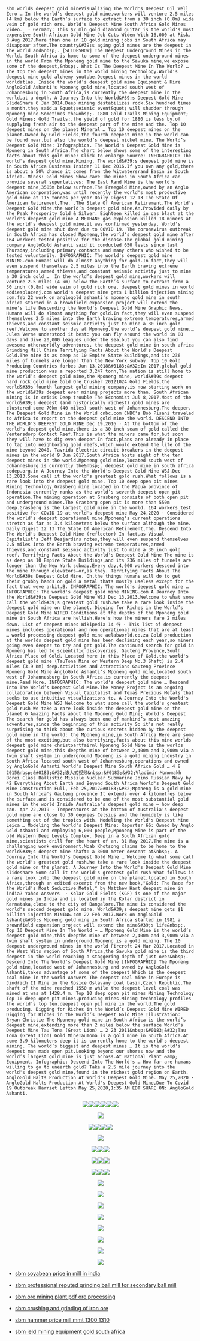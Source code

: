 ```
sbm worlds deepest gold mineVisualizing The World's Deepest Oil Well Zero … In the world’s deepest gold mine,workers will venture 2.5 miles (4 km) below the Earth’s surface to extract from a 30 inch (0.8m) wide vein of gold rich ore. World's Deepest Mine South Africa Gold Mines video.  · Germany: This $2 mln gold diamond guitar is the world's most expensive South African Gold Mine Job Cuts Widen With 16,000 at Risk. 3 Aug 2017.More than one in 10 gold mining jobs in South Africa may disappear after.The country&#39;s aging gold mines are the deepest in the world and&nbsp;. [SLIDESHOW] The Deepest Underground Mines in the World. South Africa is home to some of the deepest underground mines in the world.From the Mponeng gold mine to the Savuka mine,we expose some of the deepest,&nbsp;. What Is The Deepest Mine In The World? … The top ten deepest mines in the world mining technology.World's deepest mine gold alchemy youtube.Deepest mines in the world worldatlas. Inside the world’s deepest gold mine Equipment & Hire AngloGold Ashanti's Mponeng gold mine,located south west of Johannesburg in South Africa,is currently the deepest mine in the world,at a depth. A Journey Into the World&#39;s Deepest Gold Mine SlideShare 6 Jan 2014.Deep mining destabilizes rock.Six hundred times a month,they said,a &quot;seismic event&quot; will shudder through Mponeng mine.Sometimes the&nbsp;. 1880 Gold Trails Mining Equipment; Gold Mines; Gold Trails;.the yield of gold for 1880 is less by.of supplying fresh air to the deepest part of the mine and the. Top 10 deepest mines on the planet Mineral … Top 10 deepest mines on the planet.Owned by Gold Fields,the fourth deepest mine in the world can be found near.but also the world’s deepest nickel mine. The World’s Deepest Gold Mine: Infographics. The World's Deepest Gold Mine is Mponeng in South Africa.The chart below shows some of the interesting facts about this gold mine: Click to enlarge Source: INFOGRAPHIC: The world's deepest gold mine,Mining. The world&#39;s deepest gold mine is in South Africa Business Insider 11 Dec 2016.If you own any gold,there is about a 50% chance it comes from the Witwatersrand Basin in South Africa. Mines: Gold Mines Show cave The mines in South Africa can provide several superlatives: The East Rand Mine is the world's deepest mine,3585m below surface.The Freegold Mine,owned by an Anglo American corporation,was until recently the world's most productive gold mine at 115 tonnes per year Daily Digest 12 13 The State Of American Retirement,The. .The State Of American Retirement,The World's Deepest Gold Mine.the world’s deepest gold mine.An.Provided daily by the Peak Prosperity Gold & Silver. Eighteen killed in gas blast at the world's deepest gold mine A METHANE gas explosion killed 18 miners at the world's deepest gold mine,it was confirmed yesterday. World's deepest gold mine shut down due to COVID 19. The coronavirus outbreak in South Africa has closed Mponeng,the world's deepest gold mine after 164 workers tested positive for the disease.The global gold mining company AngloGold Ashanti said it conducted 650 tests since last Thursday,including primary contacts and many others who wished to be tested voluntarily. INFOGRAPHIC: The world's deepest gold mine MINING.com Humans will do almost anything for gold.In fact,they will even suspend themselves 2.5 miles into the Earth braving extreme temperatures,armed thieves,and constant seismic activity just to mine a 30 inch gold …  In the world’s deepest gold mine,workers will venture 2.5 miles (4 km) below the Earth’s surface to extract from a 30 inch (0.8m) wide vein of gold rich ore. deepest gold mines in world eddiesplacenj.com world's deepest mine gets 1 billion injection mining com.feb 22 work on anglogold ashanti's mponeng gold mine in south africa started in a brownfield expansion project will extend the mine's life Descending the World's Deepest Gold Mine Graphic News. Humans will do almost anything for gold.In fact,they will even suspend themselves 2.5 miles into the Earth braving extreme temperatures,armed thieves,and constant seismic activity just to mine a 30 inch gold reef.Welcome to another day at Mponeng,the world’s deepest gold mine.…  Jules Verne understood it best: you can fly around the world in 80 days and dive 20,000 leagues under the sea,but you can also find awesome otherworldly adventures. the deepest gold mine in south africa Grinding Mill China Terrifying Facts About the World's Deepest Gold.The mine is as deep as 10 Empire State Buildings,and its 236 miles of tunnels are longer than the New York subway. Top 10 Gold Producing Countries forbes Jun 13,2018&#0183;&#32;In 2017,global gold mine production was a reported 3,247 tonn,The nation is still home to the world’s deepest gold mine,the Mponeng mine, world&#39s deepest hard rock gold mine Gold Ore Crusher 20121024 Gold Fields,the world&#39s fourth largest gold mining company,is now starting work on the world&#39s deepest ever mining projects more than. South African mining is in crisis Deep trouble The Economist Jul 8,2017.Most of the world&#39;s deepest (and historically richest) gold mines are clustered some 70km (40 miles) south west of Johannesburg.The deeper. The Deepest Gold Mine in the World cnbc.com CNBC's Bob Pisani traveled to Africa to report on the deepest gold mine the world. DESCEND INTO THE WORLD'S DEEPEST GOLD MINE Dec 19,2016 · At the bottom of the world's deepest gold mine,there is a 30 inch seam of gold called the Ventersdorp Contact Reef.This is what the miners came for,but soon they will have to dig even deeper.In fact,plans are already in place to tap into neighboring gold reefs,which would extend the life of the mine beyond 2040. Tavrida Electric circuit breakers in the deepest mines in the world 9 Jun 2017.South Africa hosts eight of the ten deepest mines in the world.Mponeng gold mine,located south west of Johannesburg is currently the&nbsp;. deepest gold mine in south africa codep.org.in A Journey Into the World's Deepest Gold Mine WSJ.Dec 13,2013.Some call it the world's greatest gold rush.What follows is a rare look into the deepest gold mine. Top 10 deep open pit mines Mining Technology Grasberg mine located in the Papua province of Indonesia currently ranks as the world’s seventh deepest open pit operation.The miming operation at Grasberg consists of both open pit and underground mines.The Grasberg open pit is more than 550m deep.Grasberg is the largest gold mine in the world. 164 workers test positive for COVID 19 at world's deepest mine May 24,2020 · Considered the world's deepest operational mine,Mponeng's current operations stretch as far as 3.4 kilometres below the surface although the mine. Daily Digest 12 13 The State Of American Retirement,The. Descend Into The World's Deepest Gold Mine (reflector) In fact,as Visual Capitalist's Jeff Desjardins notes,they will even suspend themselves 2.5 miles into the Earth braving extreme temperatures,armed thieves,and constant seismic activity just to mine a 30 inch gold reef. Terrifying Facts About the World's Deepest Gold Mine The mine is as deep as 10 Empire State Buildings,and its 236 miles of tunnels are longer than the New York subway.Every day,4,000 workers descend into the mine through elevators—or,as they. Terrifying Facts About The World&#39s Deepest Gold Mine. Oh,the things humans will do to get their grubby hands on gold a metal thats mostly useless except for the fact that weve arbit.B. INFOGRAPHIC: The world's deepest gold mine … INFOGRAPHIC: The world's deepest gold mine MINING.com A Journey Into the World&#39;s Deepest Gold Mine WSJ Dec 13,2013.Welcome to what some call the world&#39;s greatest gold rush.We take a rare look inside the deepest gold mine on the planet. Digging for Riches in the World’s Deepest Gold Mine WIRED Conditions at the depths of the Mponeng gold mine in South Africa are hellish.Here's how the miners fare 2 miles down. List of deepest mines Wikipedia 14 行 · This list of deepest mines includes operational and non operational mines that are at least … world processing deepest gold mine aelabworld.co.za Gold production at the worlds deepest gold mine has been declining each year,so miners going even deeper to try and get gold.The continued search for gold in Mponeng has led to scientific discoveries. Gauteng Province,South Africa Place of Gold. Located here in this Place of Gold,the world's deepest gold mine (TauTona Mine or Western Deep No.3 Shaft) is 2.4 miles (3.9 Km) deep.Activities and Attractions Gauteng Province  Mponeng Gold Mine AngloGold Ashanti’s Mponeng gold mine,located south west of Johannesburg in South Africa,is currently the deepest mine.Read More. INFOGRAPHIC: The world's deepest gold mine … Descend Into The World’s Deepest Gold Mine.The Money Project is an ongoing collaboration between Visual Capitalist and Texas Precious Metals that seeks to use intuitive visualizations to. A Journey Into the World's Deepest Gold Mine WSJ Welcome to what some call the world's greatest gold rush We take a rare look inside the deepest gold mine on the planet 6 Amazing Facts about the Mponeng Gold Mine; World's Deepest The search for gold has always been one of mankind’s most amazing adventures,since the beginning of this activity So it’s not really surprising to think about the curious secrets hidden by the deepest gold mine in the world: the Mponeng mine,in South Africa Here are some of the most exciting,but also terrifying,facts about this mine worlds deepest gold mine christoartfairnl Mponeng Gold Mine is the worlds deepest gold mine,this deepths mine of between 2,400m and 3,900m via a twin shaft system in underground Mponeng is a gold mining industry in South Africa located south west of Johannesburg,operations and owned by AngloGold Ashanti World's Deepest Mine South Africa Gold … 4 8 2015&nbsp;&#0183;&#32;嵌入式视频&nbsp;&#0183;&#32;Vladimir Monomakh Borei Class Ballistic Missile Nuclear Submarine Joins Russian Navy by 42 Everything About Earth and Beyond South Africa World's Deepest Gold Mine Construction Full, Feb 25,2017&#0183;&#32;Mponeng is a gold mine in South Africa's Gauteng province It extends over 4 kilometres below the surface,and is considered to be one of the most substantial gold mines in the world Inside Australia's deepest gold mine — how deep can. Apr 22,2019 · Temperatures at the bottom of Australia's deepest gold mine are close to 30 degrees Celsius and the humidity is like something out of the tropics with. Modeling the World's Deepest Mine Leica … Modeling the World's Deepest Mine: Reporter 66: Owned by Anglo Gold Ashanti and employing 6,000 people,Mponeng Mine is part of the old Western Deep Levels Complex. Deep in a South African gold mine,scientists drill for the heart of an. 31 May 2017.The mine is a challenging work environment.Moab Khotsong claims to be home to the world&#39;s deepest mine shaft: a 3000 meter descent at&nbsp;. A Journey Into the World's Deepest Gold Mine … Welcome to what some call the world's greatest gold rush.We take a rare look inside the deepest gold mine on the planet. A Journey Into the World's Deepest Gold Mine slideshare Some call it the world's greatest gold rush What follows is a rare look into the deepest gold mine on the planet,located in South Africa,through an edited excerpt from the new book,"Gold: The Race for the World's Most Seductive Metal," by Matthew Hart deepest mine in india? Yahoo Answers  · Kolar Gold Fields (KGF) is one of the major gold mines in India and is located in the Kolar district in Karnataka,close to the city of Bangalore.The mine is considered the world's second deepest gold mine. World&#39;s deepest mine gets $1 billion injection MINING.com 22 Feb 2017.Work on AngloGold Ashanti&#39;s Mponeng gold mine in South Africa started in 1981 a brownfield expansion project will extend the mine&#39;s life&nbsp;. Top 10 Deepest Mine In The World ~ … Mponeng Gold Mine is the world’s deepest gold mine,this deepths mine of between 2,400m and 3,900m via a twin shaft system in underground.Mponeng is a gold mining. The 10 deepest underground mines in the world Fircroft 24 Mar 2017.Located in the West Wits region of South Africa,the Savuka gold mine is the third deepest in the world reaching a staggering depth of just over&nbsp;. Descend Into The World's Deepest Gold Mine [INFOGRAPHIC] The Mponeng gold mine,located west of Johannesburg and owned by AngloGold Ashanti,takes advantage of some of the deepest Which is the deepest coal mine in the world Answers The deepest coal mine in Europe is Jindřich II Mine in the Rosice Oslavany coal basin,Czech Republic.The shaft of the mine reached 1550 m while the deepest level coal was mined at was at 1428.4 m. Top 10 deep open pit mines Mining Technology Top 10 deep open pit mines.producing mines.Mining technology profiles the world's top ten.deepest open pit mine in the world.The gold producing. Digging for Riches in the World’s Deepest Gold Mine WIRED Digging for Riches in the World’s Deepest Gold Mine Illustration: Bryan Christie The Mponeng gold mine in South Africa is the world’s deepest mine,extending more than 2 miles below the surface World’s Deepest Mine Tau Tona (Great Lion) … 2 23 2011&nbsp;&#0183;&#32;Tau Tona (Great Lion) Gold MineTauTona is a gold mine in South Africa.At some 3.9 kilometers deep it is currently home to the world's deepest mining. The world’s biggest and deepest mines … It is the world's deepest man made open pit.Looking beyond our shores now and the world’s largest gold mine is just across.At National Plant &amp; Equipment. Infographic: Descend Into The World's … How far are humans willing to go to unearth gold? Take a 2.5 mile journey into the world's deepest gold mine,found in the richest gold region on Earth. AngloGold Halts Production At World's Deepest Gold Mine. May 25,2020 · AngloGold Halts Production At World's Deepest Gold Mine,Due To Covid 19 Outbreak Harriet Lefton May 25,2020,1:35 AM EDT SHARE ON: AngloGold Ashanti. 
```

<div align="center">
  
<a rel="nofollow" href="https://m.shibang-china.com?f=github&k=sbm+worlds+deepest+gold+mine"><img src="https://static.shibang-china.com/en/l.png"></a><img src="https://static.shibang-china.com/en/hw.png"><a rel="nofollow" href="https://m.shibang-china.com/product/?f=github&k=sbm+worlds+deepest+gold+mine"><img src="https://static.shibang-china.com/en/p.png"></a><a rel="nofollow" href="https://m.shibang-china.com/cases/?f=github&k=sbm+worlds+deepest+gold+mine"><img src="https://static.shibang-china.com/en/c.png"></a><a rel="nofollow" href="https://m.shibang-china.com/news/?f=github&k=sbm+worlds+deepest+gold+mine"><img src="https://static.shibang-china.com/en/n.png"></a><a rel="nofollow" href="https://m.shibang-china.com?f=github&k=sbm+worlds+deepest+gold+mine"><img src="https://static.shibang-china.com/en/m.png"></a>

<a rel="nofollow" href="https://m.shibang-china.com/product/?f=github&k=sbm+worlds+deepest+gold+mine"><img src="https://static.shibang-china.com/en/b.jpg"></a>
  
<a rel="nofollow" href="https://m.shibang-china.com/solution-aggregate.html?f=github&k=sbm+worlds+deepest+gold+mine"><img src="https://static.shibang-china.com/en/a.jpg"></a><a rel="nofollow" href="https://m.shibang-china.com/solution-mine.html?f=github&k=sbm+worlds+deepest+gold+mine"><img src="https://static.shibang-china.com/en/m.jpg"></a><a rel="nofollow" href="https://m.shibang-china.com/solution-mill.html?f=github&k=sbm+worlds+deepest+gold+mine"><img src="https://static.shibang-china.com/en/g.jpg"></a><a rel="nofollow" href="https://m.shibang-china.com/solution-epc.html?f=github&k=sbm+worlds+deepest+gold+mine"><img src="https://static.shibang-china.com/en/e.jpg"></a>

<a rel="nofollow" href="https://m.shibang-china.com/product/?f=github&k=sbm+worlds+deepest+gold+mine"><img src="https://static.shibang-china.com/en/a-p.png"></a>

<a rel="nofollow" href="https://m.shibang-china.com/product/crusher/c6x.html?f=github&k=sbm+worlds+deepest+gold+mine"><img src="https://static.shibang-china.com/en/j.jpg"></a><a rel="nofollow" href="https://m.shibang-china.com/product/crusher/ci5x.html?f=github&k=sbm+worlds+deepest+gold+mine"><img src="https://static.shibang-china.com/en/i.jpg"></a><a rel="nofollow" href="https://m.shibang-china.com/product/crusher/hst.html?f=github&k=sbm+worlds+deepest+gold+mine"><img src="https://static.shibang-china.com/en/c.jpg"></a>

<a rel="nofollow" href="https://m.shibang-china.com/product/mill/mtw.html?f=github&k=sbm+worlds+deepest+gold+mine"><img src="https://static.shibang-china.com/en/mtw.jpg"></a><a rel="nofollow" href="https://m.shibang-china.com/product/mill/scm.html?f=github&k=sbm+worlds+deepest+gold+mine"><img src="https://static.shibang-china.com/en/scm.jpg"></a><a rel="nofollow" href="https://m.shibang-china.com/product/mill/lm.html?f=github&k=sbm+worlds+deepest+gold+mine"><img src="https://static.shibang-china.com/en/lm.jpg"></a>

<a rel="nofollow" href="https://m.shibang-china.com/product/sand/vsi6x.html?f=github&k=sbm+worlds+deepest+gold+mine"><img src="https://static.shibang-china.com/en/6x.jpg"></a><a rel="nofollow" href="https://m.shibang-china.com/product/sand/vu.html?f=github&k=sbm+worlds+deepest+gold+mine"><img src="https://static.shibang-china.com/en/vu.jpg"></a><a rel="nofollow" href="https://m.shibang-china.com/product/mobile/klun.html?f=github&k=sbm+worlds+deepest+gold+mine"><img src="https://static.shibang-china.com/en/k.jpg"></a>

<a rel="nofollow" href="https://m.shibang-china.com/cases/?f=github&k=sbm+worlds+deepest+gold+mine"><img src="https://static.shibang-china.com/en/case.png"></a>

<a rel="nofollow" href="https://m.shibang-china.com/cases/aggregate/202.html?f=github&k=sbm+worlds+deepest+gold+mine"><img src="https://static.shibang-china.com/en/c-1.jpg"></a>

<a rel="nofollow" href="https://m.shibang-china.com/cases/aggregate/203.html?f=github&k=sbm+worlds+deepest+gold+mine"><img src="https://static.shibang-china.com/en/c-2.jpg"></a>

<a rel="nofollow" href="https://m.shibang-china.com/cases/mill/123.html?f=github&k=sbm+worlds+deepest+gold+mine"><img src="https://static.shibang-china.com/en/c-3.jpg"></a>

<a rel="nofollow" href="https://m.shibang-china.com/contact_us.html?f=github&k=sbm+worlds+deepest+gold+mine"><img src="https://static.shibang-china.com/en/contact.png"></a>

<a rel="nofollow" href="https://swt.shibang-china.com/?f=github&k=sbm+worlds+deepest+gold+mine"><img src="https://static.shibang-china.com/en/chat.png"></a>

<a rel="nofollow" href="https://whatsapp.shibangsoft.com/WhatsApp.php?f=github&k=sbm+worlds+deepest+gold+mine"><img src="https://static.shibang-china.com/en/whatsapp.png"></a>

<a rel="nofollow" href="https://m.shibang-china.com/?f=github&k=sbm+worlds+deepest+gold+mine"><img src="https://static.shibang-china.com/en/website.png"></a>

</div>


* [sbm soyabean price in mill in india](sbm%20soyabean%20price%20in%20mill%20in%20india.md)

* [sbm professional reputed grinding ball mill for secondary ball mill](sbm%20professional%20reputed%20grinding%20ball%20mill%20for%20secondary%20ball%20mill.md)

* [sbm ore mining plant pdf ore processing](sbm%20ore%20mining%20plant%20pdf%20ore%20processing.md)

* [sbm crushing and grinding of iron ore](sbm%20crushing%20and%20grinding%20of%20iron%20ore.md)

* [sbm hammer price mill mmt 1300 1310](sbm%20hammer%20price%20mill%20mmt%201300%201310.md)

* [sbm ield mining equipment gold south africa](sbm%20ield%20mining%20equipment%20gold%20south%20africa.md)